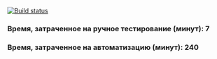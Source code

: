 [![Build status](https://ci.appveyor.com/api/projects/status/d4xqryqxugnl1w6b?svg=true)](https://ci.appveyor.com/project/Kivikos/auto2-3-2)

### Время, затраченное на ручное тестирование (минут): 7
### Время, затраченное на автоматизацию (минут): 240